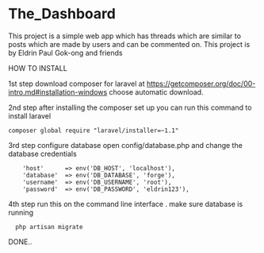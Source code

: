 # The_Dashboard

This project is a simple web app which has threads which are similar to posts which are made by users and can be commented on.
This project is by Eldrin Paul Gok-ong and friends


HOW TO INSTALL

1st step 
download composer for laravel at https://getcomposer.org/doc/00-intro.md#installation-windows
    choose automatic download.

2nd step 
after installing the composer set up you can run this command to  install laravel

    composer global require "laravel/installer=~1.1"

3rd step
configure database open config/database.php and change the database credentials
    
        'host'      => env('DB_HOST', 'localhost'),
		'database'  => env('DB_DATABASE', 'forge'),
		'username'  => env('DB_USERNAME', 'root'),
		'password'  => env('DB_PASSWORD', 'eldrin123'),
        


4th step
  run  this on the command line interface . make sure database is running
  
  
      php artisan migrate


DONE..
 
